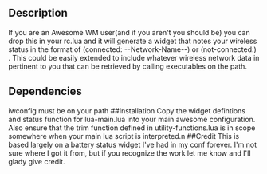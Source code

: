 ## Description
  If you are an Awesome WM user(and if you aren't you should be) you can drop this in your rc.lua and it will 
  generate a widget that notes your wireless status in the format of (connected: --Network-Name--) or (not-connected:)
  . This could be easily extended to include whatever wireless network data in pertinent to you that can be retrieved by calling
  executables on the path.
## Dependencies
  iwconfig must be on your path
##Installation
  Copy the widget defintions and status function for lua-main.lua into your main awesome configuration. Also ensure
that the trim function defined in utility-functions.lua is in scope somewhere when your main lua script is interpreted.n
##Credit
  This is based largely on a battery status widget I've had in my conf forever. I'm not sure where I got it from, 
  but if you recognize the work let me know and I'll glady give credit.